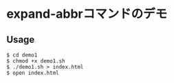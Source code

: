# expand-abbrコマンドのデモ

## Usage

```
$ cd demo1
$ chmod +x demo1.sh
$ ./demo1.sh > index.html
$ open index.html
```
